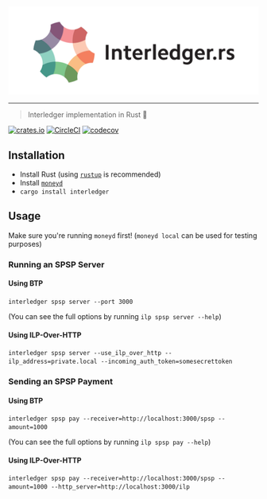 <p align="center">
  <img src="interledger-rs.svg" width="700" alt="Interledger.rs">
</p>

---
> Interledger implementation in Rust :money_with_wings:

[![crates.io](https://img.shields.io/crates/v/interledger.svg)](https://crates.io/crates/interledger)
[![CircleCI](https://circleci.com/gh/emschwartz/interledger-rs.svg?style=shield)](https://circleci.com/gh/emschwartz/interledger-rs)
[![codecov](https://codecov.io/gh/emschwartz/interledger-rs/branch/master/graph/badge.svg)](https://codecov.io/gh/emschwartz/interledger-rs)

## Installation
- Install Rust (using [`rustup`](https://rustup.rs/) is recommended)
- Install [`moneyd`](https://github.com/interledgerjs/moneyd)
- `cargo install interledger`

## Usage

Make sure you're running `moneyd` first! (`moneyd local` can be used for testing purposes)

### Running an SPSP Server

#### Using BTP

`interledger spsp server --port 3000`

(You can see the full options by running `ilp spsp server --help`)

#### Using ILP-Over-HTTP

`interledger spsp server --use_ilp_over_http --ilp_address=private.local --incoming_auth_token=somesecrettoken`

### Sending an SPSP Payment

#### Using BTP

`interledger spsp pay --receiver=http://localhost:3000/spsp --amount=1000`

(You can see the full options by running `ilp spsp pay --help`)

#### Using ILP-Over-HTTP

`interledger spsp pay --receiver=http://localhost:3000/spsp --amount=1000 --http_server=http://localhost:3000/ilp`
